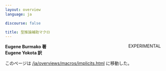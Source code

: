 ```yaml
---
layout: overview
language: ja

discourse: false

title: 型推論補助マクロ
---
```

<span class="label important" style="float: right;">EXPERIMENTAL</span>

**Eugene Burmako 著**<br>
**Eugene Yokota 訳**

このページは [/ja/overviews/macros/implicits.html](/ja/overviews/macros/implicits.html) に移動した。
